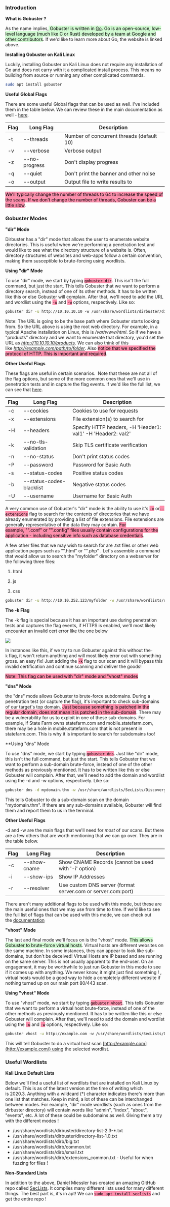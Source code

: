 
### Introduction

**What is Gobuster ?**

As the name implies,<mark style="background: #BBFABBA6;"> Gobuster is written in [Go](https://golang.org/). Go is an open-source, low-level language (much like C or Rust) developed by a team at Google and other contributors</mark>. If we'd like to learn more about Go, the website is linked above.

**Installing Gobuster on Kali Linux**
  
Luckily, installing Gobuster on Kali Linux does not require any installation of Go and does not carry with it a complicated install process. This means no building from source or running any other complicated commands.

```bash
sudo apt install gobuster
```

**Useful Global Flags**

There are some useful Global flags that can be used as well. I've included them in the table below. We can review these in the main documentation as well - [here](https://github.com/OJ/gobuster).

|Flag|Long Flag|Description|
|---|---|---|
|-t|--threads|Number of concurrent threads (default 10)|
|-v|--verbose|Verbose output|
|-z|--no-progress|Don't display progress|
|-q|--quiet|Don't print the banner and other noise|
|-o|--output|Output file to write results to|

<mark style="background: #FF5582A6;">We'll typically change the number of threads to 64 to increase the speed of the scans. If we don't change the number of threads, Gobuster can be a little slow</mark>.

### Gobuster Modes

**"dir" Mode**

Dirbuster has a "dir" mode that allows the user to enumerate website directories. This is useful when we're performing a penetration test and would like to see what the directory structure of a website is. Often, directory structures of websites and web-apps follow a certain convention, making them susceptible to brute-forcing using wordlists.

**Using "dir" Mode**

To use "dir" mode, we start by typing <mark style="background: #FF5582A6;">`gobuster dir`</mark>. This isn't the full command, but just the start. This tells Gobuster that we want to perform a directory search, instead of one of its other methods. It has to be written like this or else Gobuster will complain. After that, we'll need to add the URL and wordlist using the <mark style="background: #FF5582A6;">`-u`</mark> and <mark style="background: #FF5582A6;">`-w`</mark> options, respectively. Like so:

```bash
gobuster dir -u http://10.10.10.10 -w /usr/share/wordlists/dirbuster/directory-list-2.3-medium.txt
```

Note: The URL is going to be the base path where Gobuster starts looking from. So the URL above is using the root web directory. For example, in a typical Apache installation on Linux, this is _/var/www/html_. So if we have a "products" directory and we want to enumerate that directory, you'd set the URL as _http://10.10.10.10/products_. We can also think of this like _http://example.com/path/to/folder_. Also <mark style="background: #FF5582A6;">notice that we specified the protocol of HTTP. This is important and required</mark>.

**Other Useful Flags**

These flags are useful in certain scenarios.  Note that these are not all of the flag options, but some of the more common ones that we'll use in penetration tests and in capture the flag events. If we'd like the full list, we can see that [here](https://github.com/OJ/gobuster#dir-mode-options).

|Flag|Long Flag|Description|
|---|---|---|
|-c|--cookies|Cookies to use for requests|
|-x|--extensions|File extension(s) to search for|
|-H|--headers|Specify HTTP headers, -H 'Header1: val1' -H 'Header2: val2'|
|-k|--no-tls-validation|Skip TLS certificate verification|
|-n|--no-status|Don't print status codes|
|-P|--password|Password for Basic Auth|
|-s|--status-codes|Positive status codes|
|-b|--status-codes-blacklist|Negative status codes|
|-U|--username|Username for Basic Auth|
  
A very common use of Gobuster's "dir" mode is the ability to use it's <mark style="background: #FF5582A6;">`-x`</mark> or<mark style="background: #FF5582A6;">`--extensions`</mark> flag to search for the contents of directories that we have already enumerated by providing a list of file extensions. File extensions are generally representative of the data they may contain. <mark style="background: #FF5582A6;">For example, "".conf" or "".config" files usually contain configurations for the application - including sensitive info such as database credentials</mark>.

A few other files that we may wish to search for are .txt files or other web application pages such as "".html" or "".php" . Let's assemble a command that would allow us to search the "myfolder" directory on a webserver for the following three files:

1. html

2. js

3. css

```bash
gobuster dir -u http://10.10.252.123/myfolder -w /usr/share/wordlists/dirbuster/directory-list-2.3-medium.txt -x.html,.css,.js
```

**The -k Flag**

The -k flag is special because it has an important use during penetration tests and captures the flag events, if HTTPS is enabled, we'll most likely encounter an invalid cert error like the one below

![](https://comodosslstore.com/resources/wp-content/uploads/2018/08/NET-ERR_CERT_DATE_INVALID.png)  

In instances like this, if we try to run Gobuster against this without the`-k` flag, it won't return anything and will most likely error out with something gross. an easy fix! Just adding the <mark style="background: #FF5582A6;">`-k`</mark> flag to our scan and it will bypass this invalid certification and continue scanning and deliver the goods! 

<mark style="background: #FF5582A6;">Note: This flag can be used with "dir" mode and "vhost" modes</mark>

**"dns" Mode**

the "dns" mode allows Gobuster to brute-force subdomains. During a penetration test (or capture the flag), it's important to check sub-domains of our target's top domain. <mark style="background: #FF5582A6;">Just because something is patched in the regular domain, does not mean it is patched in the sub-domain</mark>. There may be a vulnerability for us to exploit in one of these sub-domains. For example, if State Farm owns statefarm.com and mobile.statefarm.com, there may be a hole in mobile.statefarm.com that is not present in statefarm.com. This is why it is important to search for subdomains too!

**Using "dns" Mode

To use "dns" mode, we start by typing <mark style="background: #FF5582A6;">`gobuster dns`</mark>. Just like "dir" mode, this isn't the full command, but just the start. This tells Gobuster that we want to perform a sub-domain brute-force, instead of one of the other methods as previously mentioned. It has to be written like this or else Gobuster will complain. After that, we'll need to add the domain and wordlist using the -d and -w options, respectively. Like so:

```bash
gobuster dns -d mydomain.thm -w /usr/share/wordlists/SecLists/Discovery/DNS/subdomains-top1million-5000.txt
```

This tells Gobuster to do a sub-domain scan on the domain "mydomain.thm". If there are any sub-domains available, Gobuster will find them and report them to us in the terminal.

**Other Useful Flags**

-d and -w are the main flags that we'll need for _most_ of our scans. But there are a few others that are worth mentioning that we can go over. They are in the table below.

|Flag|Long Flag|Description|
|---|---|---|
|-c|--show-cname|Show CNAME Records (cannot be used with '-i' option)|
|-i|--show-ips|Show IP Addresses|
|-r|--resolver|Use custom DNS server (format server.com or server.com:port)|

There aren't many additional flags to be used with this mode, but these are the main useful ones that we may use from time to time. If we'd like to see the full list of flags that can be used with this mode, we can check out the [documentation](https://github.com/OJ/gobuster#dns-mode-help)

**"vhost" Mode**

The last and final mode we'll focus on is the "vhost" mode. <mark style="background: #BBFABBA6;">This allows Gobuster to brute-force virtual hosts</mark>. Virtual hosts are different websites on the same machine. In some instances, they can appear to look like sub-domains, but don't be deceived! Virtual Hosts are IP based and are running on the same server. This is not usually apparent to the end-user. On an engagement, it may be worthwhile to just run Gobuster in this mode to see if it comes up with anything. We never know, it might just find something ! , virtual hosts would be a good way to hide a completely different website if nothing turned up on our main port 80/443 scan.

**Using "vhost" Mode**

To use "vhost" mode, we start by typing <mark style="background: #FF5582A6;">`gobuster vhost`</mark>. This tells Gobuster that we want to perform a virtual host brute-force, instead of one of the other methods as previously mentioned. It has to be written like this or else Gobuster will complain. After that, we'll need to add the domain and wordlist using the <mark style="background: #FF5582A6;">`-u`</mark> and <mark style="background: #FF5582A6;">`-w`</mark> options, respectively. Like so:

```bash
gobuster vhost -u http://example.com -w /usr/share/wordlists/SecLists/Discovery/DNS/subdomains-top1million-5000.txt
```

This will tell Gobuster to do a virtual host scan [http://example.com](http://example.com/) using the selected wordlist.

### Useful Wordlists

**Kali Linux Default Lists**

Below we'll find a useful list of wordlists that are installed on Kali Linux by default. This is as of the latest version at the time of writing which is 2020.3. Anything with a wildcard (*) character indicates there's more than one list that matches. Keep in mind, a lot of these can be interchanged between modes. For example, "dir" mode wordlists (such as ones from the dirbuster directory) will contain words like "admin", "index", "about", "events", etc. A lot of these could be subdomains as well. Giving them a try with the different modes !

- /usr/share/wordlists/dirbuster/directory-list-2.3-*.txt
- /usr/share/wordlists/dirbuster/directory-list-1.0.txt
- /usr/share/wordlists/dirb/big.txt
- /usr/share/wordlists/dirb/common.txt
- /usr/share/wordlists/dirb/small.txt
- /usr/share/wordlists/dirb/extensions_common.txt - Useful for when fuzzing for files !

**Non-Standard Lists**

In addition to the above, Daniel Miessler has created an amazing GitHub repo called [SecLists](https://github.com/danielmiessler/SecLists). It compiles many different lists used for many different things. The best part is, it's in apt! We can <mark style="background: #FF5582A6;">`sudo apt install seclists`</mark> and get the entire repo !



